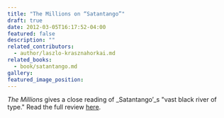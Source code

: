 ```yaml
---
title: "The Millions on “Satantango”"
draft: true
date: 2012-03-05T16:17:52-04:00
featured: false
description: ""
related_contributors:
  - author/laszlo-krasznahorkai.md
related_books:
  - book/satantango.md
gallery:
featured_image_position: 
---
```


_The Millions_ gives a close reading of _Satantango’_s "vast black river of type." Read the full review [here](http://www.themillions.com/2012/03/dance-in-purgatory-laszlo-krasznahorkais-satantango.html).

